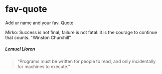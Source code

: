 # fav-quote

Add ur name and your fav. Quote


Mirko: Success is not final, failure is not fatal: it is the courage to continue that counts. "Winston Churchill"

##### Lemuel Lloren

> “Programs must be written for people to read, and only incidentally for machines to execute.”


